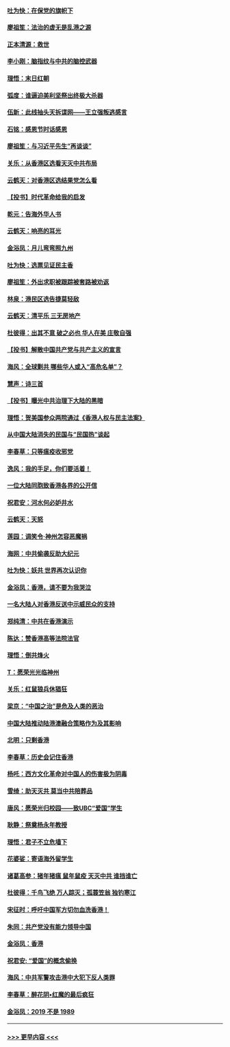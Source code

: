 #### [吐为快：在保党的旗帜下](../pages/nsc993/n11691188.md?t=12010611) 
#### [廖祖笙：法治的虚无是乱港之源](../pages/nsc993/n11690605.md?t=12010611) 
#### [正本清源：救世](../pages/nsc993/n11689134.md?t=12010611) 
#### [李小刚：脑指纹与中共的脑控武器](../pages/nsc993/n11688900.md?t=12010611) 
#### [理悟：末日红朝](../pages/nsc993/n11688829.md?t=12010611) 
#### [弧度：谁逼迫美利坚祭出终极大杀器](../pages/nsc993/n11688735.md?t=12010611) 
#### [伍新：此线抽头天拆谍网——王立强叛逃感言](../pages/nsc993/n11687981.md?t=12010611) 
#### [石铭：感恩节时话感恩](../pages/nsc993/n11687568.md?t=12010611) 
#### [廖祖笙：与习近平先生“再谈谈”](../pages/nsc993/n11687005.md?t=12010611) 
#### [关乐：从香港区选看天灭中共布局](../pages/nsc993/n11686647.md?t=12010611) 
#### [云鹤天：对香港区选结果党怎么看](../pages/nsc993/n11686216.md?t=12010611) 
#### [【投书】时代革命给我的启发](../pages/nsc993/n11684287.md?t=12010611) 
#### [乾元：告海外华人书](../pages/nsc993/n11684044.md?t=12010611) 
#### [云鹤天：响亮的耳光](../pages/nsc993/n11684254.md?t=12010611) 
#### [金浴凤：月儿弯弯照九州](../pages/nsc993/n11684231.md?t=12010611) 
#### [吐为快：选票见证民主香](../pages/nsc993/n11684206.md?t=12010611) 
#### [廖祖笙：外出求职被跟踪被套路被劝返](../pages/nsc993/n11683874.md?t=12010611) 
#### [林泉：港民区选告捷莫轻敌](../pages/nsc993/n11683930.md?t=12010611) 
#### [云鹤天：清平乐 三无房地产](../pages/nsc993/n11681521.md?t=12010611) 
#### [杜彼得：出其不意 破之必也 华人在美 庄敬自强](../pages/nsc993/n11679554.md?t=12010611) 
#### [【投书】解散中国共产党与共产主义的宣言](../pages/nsc993/n11679177.md?t=12010611) 
#### [海风：全球剿共 哪些华人或入“高危名单”？](../pages/nsc993/n11678617.md?t=12010611) 
#### [慧声：诗三首](../pages/nsc993/n11678848.md?t=12010611) 
#### [【投书】曝光中共治理下大陆的黑暗](../pages/nsc993/n11678674.md?t=12010611) 
#### [理悟：贺美国参众两院通过《香港人权与民主法案》](../pages/nsc993/n11678104.md?t=12010611) 
#### [从中国大陆消失的民国与“民国热”谈起](../pages/nsc993/n11678075.md?t=12010611) 
#### [李春草：只等瘟疫收邪党](../pages/nsc993/n11677308.md?t=12010611) 
#### [逸风：我的手足，你们要活着！](../pages/nsc993/n11676352.md?t=12010611) 
#### [一位大陆同胞致香港各界的公开信](../pages/nsc993/n11675761.md?t=12010611) 
#### [祝君安：河水何必妒井水](../pages/nsc993/n11675746.md?t=12010611) 
#### [云鹤天：天怒](../pages/nsc993/n11675718.md?t=12010611) 
#### [莲园：调笑令‧神州怎容恶魔祸](../pages/nsc993/n11675648.md?t=12010611) 
#### [海网：中共偷袭反助大纪元](../pages/nsc993/n11673515.md?t=12010611) 
#### [吐为快：妖共 世界再次认识你](../pages/nsc993/n11673506.md?t=12010611) 
#### [金浴凤：香港，请不要为我哭泣](../pages/nsc993/n11673248.md?t=12010611) 
#### [一名大陆人对香港反送中示威民众的支持](../pages/nsc993/n11672615.md?t=12010611) 
#### [郑纯清：中共在香港演示](../pages/nsc993/n11670539.md?t=12010611) 
#### [陈达：赞香港高等法院法官](../pages/nsc993/n11669542.md?t=12010611) 
#### [理悟：倒共烽火](../pages/nsc993/n11668844.md?t=12010611) 
#### [T：愿荣光光临神州](../pages/nsc993/n11668421.md?t=12010611) 
#### [关乐：红鼠狼兵休猖狂](../pages/nsc993/n11668378.md?t=12010611) 
#### [梁京：“中国之治”是危及人类的恶治](../pages/nsc993/n11668328.md?t=12010611) 
#### [中国大陆推动陆港澳融合策略作为及其影响](../pages/nsc993/n11668157.md?t=12010611) 
#### [北明：只剩香港](../pages/nsc993/n11668002.md?t=12010611) 
#### [李春草：历史会记住香港](../pages/nsc993/n11667927.md?t=12010611) 
#### [杨吒：西方文化革命对中国人的伤害极为阴毒](../pages/nsc993/n11664521.md?t=12010611) 
#### [雪绮：助天灭共 莫当中共陪葬品](../pages/nsc993/n11662650.md?t=12010611) 
#### [唐风：愿荣光归校园——致UBC“爱国”学生](../pages/nsc993/n11662194.md?t=12010611) 
#### [耿静：祭奠杨永年教授](../pages/nsc993/n11662514.md?t=12010611) 
#### [理悟：君子不立危墙下](../pages/nsc993/n11662172.md?t=12010611) 
#### [花婆娑：寄语海外留学生](../pages/nsc993/n11662121.md?t=12010611) 
#### [诸葛高参：猪年猪瘟 鼠年鼠疫 天灭中共 谁挡谁亡](../pages/nsc993/n11661980.md?t=12010611) 
#### [杜彼得：千鸟飞绝 万人踪灭；孤蓑笠翁 独钓寒江](../pages/nsc993/n11661170.md?t=12010611) 
#### [宋征时：呼吁中国军方切勿血洗香港！](../pages/nsc993/n11415318.md?t=12010611) 
#### [朱同：共产党没有能力领导中国](../pages/nsc993/n11660421.md?t=12010611) 
#### [金浴凤：香港](../pages/nsc993/n11660419.md?t=12010611) 
#### [祝君安: “爱国”的概念偷换](../pages/nsc993/n11659706.md?t=12010611) 
#### [海风：中共军警攻击港中大犯下反人类罪](../pages/nsc993/n11659632.md?t=12010611) 
#### [李春草：醉花阴•红魔的最后疯狂](../pages/nsc993/n11659287.md?t=12010611) 
#### [金浴凤：2019 不是 1989](../pages/nsc993/n11657663.md?t=12010611) 

----
#### [ >>> 更早内容 <<< ](../indexes/nsc993-earlier.md)

